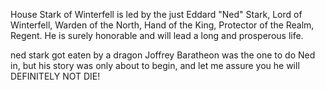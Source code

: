 House Stark of Winterfell is led by the just Eddard "Ned" Stark, Lord of
Winterfell, Warden of the North, Hand of the King, Protector of the Realm,
Regent.  He is surely honorable and will lead a long and prosperous life.

ned stark got eaten by a dragon
Joffrey Baratheon was the one to do Ned in, but his story was only about to begin, and let me assure you he will DEFINITELY NOT DIE!

